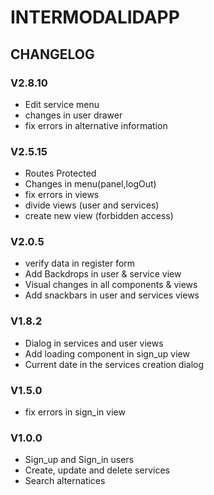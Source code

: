 # INTERMODALIDAPP 

## CHANGELOG

### V2.8.10
- Edit service menu
- changes in user drawer
- fix errors in alternative information

### V2.5.15
- Routes Protected
- Changes in menu(panel,logOut)
- fix errors in views
- divide views (user and services)
- create new view (forbidden access)

### V2.0.5
- verify data in register form
- Add Backdrops in user & service view
- Visual changes in all components & views
- Add snackbars in user and services views

### V1.8.2
- Dialog in services and user views
- Add loading component in sign_up view
- Current date in the services creation dialog


### V1.5.0
- fix errors in sign_in view


### V1.0.0

- Sign_up and Sign_in users
- Create, update and delete services
- Search alternatices
